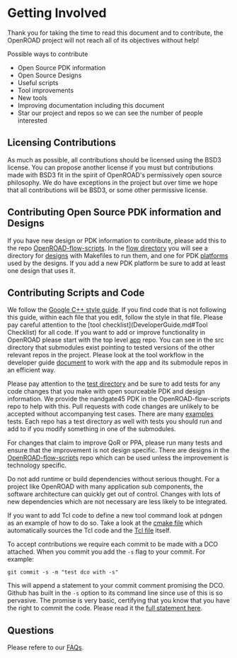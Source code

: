 # Getting Involved

Thank you for taking the time to read this document and to contribute,
the OpenROAD project will not reach all of its objectives without help!

Possible ways to contribute

- Open Source PDK information
- Open Source Designs
- Useful scripts
- Tool improvements
- New tools
- Improving documentation including this document
- Star our project and repos so we can see the number of people
    interested

## Licensing Contributions

As much as possible, all contributions should be licensed using the BSD3
license. You can propose another license if you must but contributions
made with BSD3 fit in the spirit of OpenROAD's permissively open source
philosophy. We do have exceptions in the project but over time we hope
that all contributions will be BSD3, or some other permissive license.

## Contributing Open Source PDK information and Designs

If you have new design or PDK information to contribute, please add this
to the repo
[OpenROAD-flow-scripts](https://github.com/The-OpenROAD-Project/OpenROAD-flow-scripts/).
In the
[flow directory](https://github.com/The-OpenROAD-Project/OpenROAD-flow-scripts/tree/master/flow)
you will see a directory for
[designs](https://github.com/The-OpenROAD-Project/OpenROAD-flow-scripts/tree/master/flow/designs)
with Makefiles to run them, and one for PDK
[platforms](https://github.com/The-OpenROAD-Project/OpenROAD-flow-scripts/tree/master/flow/platforms)
used by the designs. If you add a new PDK platform be sure to add at
least one design that uses it.

## Contributing Scripts and Code

We follow the [Google C++ style guide](https://google.github.io/styleguide/cppguide.html).
If you find code that is not following this guide, within each file that
you edit, follow the style in that file. Please pay careful attention to the
[tool checklist](DeveloperGuide.md#Tool Checklist) for all code. If you want
to add or improve functionality in OpenROAD please start with the top
level [app](https://github.com/The-OpenROAD-Project/OpenROAD/) repo. You
can see in the src directory that submodules exist pointing to tested
versions of the other relevant repos in the project. Please look at the
tool workflow in the developer guide [document](DeveloperGuide.md)
to work with the app and its submodule repos in an efficient way.

Please pay attention to the
[test directory](https://github.com/The-OpenROAD-Project/OpenROAD/tree/master/test)
and be sure to add tests for any code changes that you make with open
sourceable PDK and design information. We provide the nandgate45 PDK in
the OpenROAD-flow-scripts repo to help with this. Pull requests with
code changes are unlikely to be accepted without accompanying test
cases. There are many
[examples](https://github.com/The-OpenROAD-Project/OpenROAD/blob/master/test/gcd_nangate45.tcl)
tests. Each repo has a test directory as well with tests you should run
and add to if you modify something in one of the submodules.

For changes that claim to improve QoR or PPA, please run many tests and
ensure that the improvement is not design specific. There are designs in
the
[OpenROAD-flow-scripts](https://github.com/The-OpenROAD-Project/OpenROAD-flow-scripts/)
repo which can be used unless the improvement is technology specific.

Do not add runtime or build dependencies without serious thought. For a
project like OpenROAD with many application sub components, the software
architecture can quickly get out of control. Changes with lots of new
dependencies which are not necessary are less likely to be integrated.

If you want to add Tcl code to define a new tool command look at pdngen
as an example of how to do so. Take a look at the
[cmake file](https://github.com/The-OpenROAD-Project/OpenROAD/blob/master/src/CMakeLists.txt)
which automatically sources the Tcl code and the
[Tcl file](https://github.com/The-OpenROAD-Project/OpenROAD/blob/master/src/pdn/src/PdnGen.tcl)
itself.

To accept contributions we require each commit to be made with a DCO attached.
When you commit you add the `-s` flag to your commit. For example:

``` shell
git commit -s -m "test dco with -s"
```

This will append a statement to your commit comment promising the DCO. Github
has built in the `-s` option to its command line since use of this is so
pervasive. The promise is very basic, certifying that you know that you
have the right to commit the code. Please read it the [full statement
here](https://developercertificate.org/).

## Questions

Please refere to our [FAQs](../user/FAQS.md).
